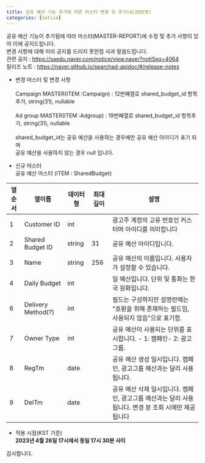 ```yaml
---
title: 공유 예산 기능 추가에 따른 마스터 변경 및 추가(4/26반영)
categories: [notice]
---
```


공유 예산 기능이 추가됨에 따라 마스터(MASTER-REPORT)에 수정 및 추가 사항이 있어 이에 공지드립니다.<br>
변경 사항에 대해 미리 공지를 드리지 못한점 사과 말씀드립니다. <br>
관련 공지 : https://saedu.naver.com/notice/view.naver?notiSeq=4064<br>
릴리즈 노트 : https://naver.github.io/searchad-apidoc/#/release-notes<br>

* 변경 마스터  및 변경 사항<br><br>
Campaign MASTER(ITEM :Campaign) : 12번째열로 shared_budget_id 항목추가,  string(31), nullable<br><br>
Ad group MASTER(ITEM :Adgroup) : 19번째열로 shared_budget_id 항목추가,  string(31), nullable<br><br>
shared_budget_id는 공유 예산을 사용하는 경우에만 공유 예산 아이디가 표기 되며 <br>
공유 예산을 사용하지 않는 경우 null 입니다. <br>

* 신규 마스터<br>
공유 예산 마스터 (ITEM : SharedBudget)<br>

열순서 | 열이름 | 데이터형 | 최대길이 | 설명
-- | -- | -- | -- | --
1 | Customer ID | int |   | 광고주 계정의 고유 번호인 커스터머 아이디를 의미합니다
2 | Shared Budget ID | string | 31 | 공유 예산 아이디입니다.
3 | Name | string | 256 | 공유 예산의 이름입니다. 사용자가 설정할 수 있습니다.
4 | Daily Budget | int |   | 일 예산입니다. 단위 및 통화는 한국 원화입니다.
6 | Delivery Method(?) | int |   | 필드는 구성하지만 설명란에는 "호환을 위해 존재하는 필드임, 사용되지 않음"으로 표기함.
7 | Owner Type | int |   | 공유 예산이 사용되는 단위를 표시합니다. - 1: 캠페인- 2: 광고그룹.
8 | RegTm | date |   | 공유 예산 생성 일시입니다. 캠페인, 광고그룹 예산과는 달리 사용됩니다.
9 | DelTm | date |   | 공유 예산 삭제 일시입니다. 캠페인, 광고그룹 예산과는 달리 사용됩니다. 변경 분 조회 시에만 제공됩니다


* 적용 시점(KST 기준)<br>
**2023년 4월 26일 17시에서 동일 17시 30분 사이**<br>



감사합니다.
